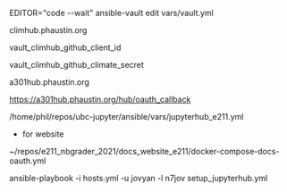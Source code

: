
EDITOR="code --wait" ansible-vault edit vars/vault.yml

climhub.phaustin.org

vault_climhub_github_client_id

vault_climhub_github_climate_secret


a301hub.phaustin.org

https://a301hub.phaustin.org/hub/oauth_callback

/home/phil/repos/ubc-jupyter/ansible/vars/jupyterhub_e211.yml


* for website

~/repos/e211_nbgrader_2021/docs_website_e211/docker-compose-docs-oauth.yml

ansible-playbook -i hosts.yml -u jovyan -l n7jov setup_jupyterhub.yml
